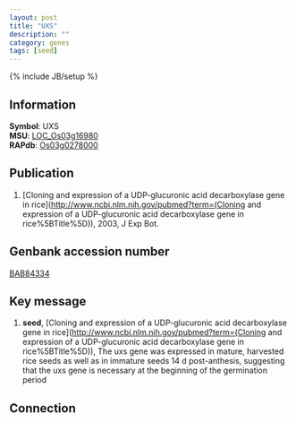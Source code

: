 ```yaml
---
layout: post
title: "UXS"
description: ""
category: genes
tags: [seed]
---
```

{% include JB/setup %}

## Information
__Symbol__: UXS  
__MSU__: [LOC_Os03g16980](http://rice.plantbiology.msu.edu/cgi-bin/ORF_infopage.cgi?orf=LOC_Os03g16980)  
__RAPdb__: [Os03g0278000](http://rapdb.dna.affrc.go.jp/viewer/gbrowse_details/irgsp1?name=Os03g0278000)  

## Publication
1. [Cloning and expression of a UDP-glucuronic acid decarboxylase gene in rice](http://www.ncbi.nlm.nih.gov/pubmed?term=(Cloning and expression of a UDP-glucuronic acid decarboxylase gene in rice%5BTitle%5D)), 2003, J Exp Bot.

## Genbank accession number
[BAB84334](http://www.ncbi.nlm.nih.gov/nuccore/BAB84334)

## Key message
1. __seed__, [Cloning and expression of a UDP-glucuronic acid decarboxylase gene in rice](http://www.ncbi.nlm.nih.gov/pubmed?term=(Cloning and expression of a UDP-glucuronic acid decarboxylase gene in rice%5BTitle%5D)),  The uxs gene was expressed in mature, harvested rice seeds as well as in immature seeds 14 d post-anthesis, suggesting that the uxs gene is necessary at the beginning of the germination period

## Connection


